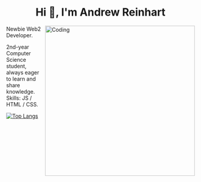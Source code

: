 <h1 align="center">Hi 👋, I'm Andrew Reinhart</h1>
<img align="right" alt="Coding" width="400" src="https://i.pinimg.com/originals/90/70/32/9070324cdfc07c68d60eed0c39e77573.gif">
Newbie Web2 Developer.

2nd-year Computer Science student, always eager to learn and share knowledge.
Skills: JS / HTML / CSS.

[![Top Langs](https://github-readme-stats.vercel.app/api/top-langs/?username=Yochiyuu)](https://github.com/anuraghazra/github-readme-stats)

